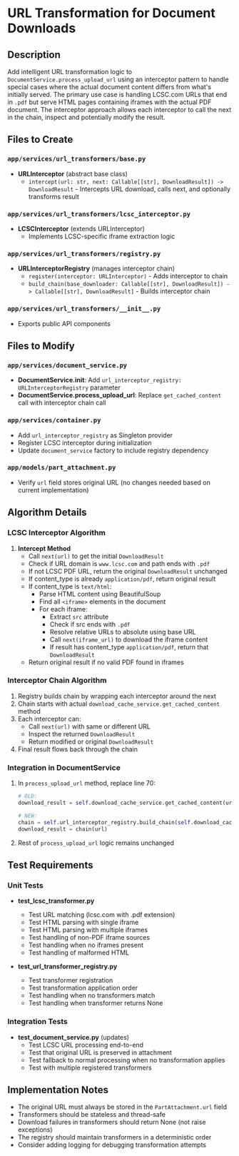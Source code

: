 # URL Transformation for Document Downloads

## Description

Add intelligent URL transformation logic to `DocumentService.process_upload_url` using an interceptor pattern to handle special cases where the actual document content differs from what's initially served. The primary use case is handling LCSC.com URLs that end in `.pdf` but serve HTML pages containing iframes with the actual PDF document. The interceptor approach allows each interceptor to call the next in the chain, inspect and potentially modify the result.

## Files to Create

### `app/services/url_transformers/base.py`
- **URLInterceptor** (abstract base class)
  - `intercept(url: str, next: Callable[[str], DownloadResult]) -> DownloadResult` - Intercepts URL download, calls next, and optionally transforms result

### `app/services/url_transformers/lcsc_interceptor.py`
- **LCSCInterceptor** (extends URLInterceptor)
  - Implements LCSC-specific iframe extraction logic

### `app/services/url_transformers/registry.py`
- **URLInterceptorRegistry** (manages interceptor chain)
  - `register(interceptor: URLInterceptor)` - Adds interceptor to chain
  - `build_chain(base_downloader: Callable[[str], DownloadResult]) -> Callable[[str], DownloadResult]` - Builds interceptor chain

### `app/services/url_transformers/__init__.py`
- Exports public API components

## Files to Modify

### `app/services/document_service.py`
- **DocumentService.__init__**: Add `url_interceptor_registry: URLInterceptorRegistry` parameter
- **DocumentService.process_upload_url**: Replace `get_cached_content` call with interceptor chain call

### `app/services/container.py`
- Add `url_interceptor_registry` as Singleton provider
- Register LCSC interceptor during initialization
- Update `document_service` factory to include registry dependency

### `app/models/part_attachment.py`
- Verify `url` field stores original URL (no changes needed based on current implementation)

## Algorithm Details

### LCSC Interceptor Algorithm

1. **Intercept Method**
   - Call `next(url)` to get the initial `DownloadResult` 
   - Check if URL domain is `www.lcsc.com` and path ends with `.pdf`
   - If not LCSC PDF URL, return the original `DownloadResult` unchanged
   - If content_type is already `application/pdf`, return original result
   - If content_type is `text/html`:
     - Parse HTML content using BeautifulSoup
     - Find all `<iframe>` elements in the document
     - For each iframe:
       - Extract `src` attribute
       - Check if src ends with `.pdf`
       - Resolve relative URLs to absolute using base URL
       - Call `next(iframe_url)` to download the iframe content
       - If result has content_type `application/pdf`, return that `DownloadResult`
   - Return original result if no valid PDF found in iframes

### Interceptor Chain Algorithm

1. Registry builds chain by wrapping each interceptor around the next
2. Chain starts with actual `download_cache_service.get_cached_content` method
3. Each interceptor can:
   - Call `next(url)` with same or different URL
   - Inspect the returned `DownloadResult`
   - Return modified or original `DownloadResult`
4. Final result flows back through the chain

### Integration in DocumentService

1. In `process_upload_url` method, replace line 70:
   ```python
   # OLD:
   download_result = self.download_cache_service.get_cached_content(url)
   
   # NEW:
   chain = self.url_interceptor_registry.build_chain(self.download_cache_service.get_cached_content)
   download_result = chain(url)
   ```
2. Rest of `process_upload_url` logic remains unchanged

## Test Requirements

### Unit Tests

- **test_lcsc_transformer.py**
  - Test URL matching (lcsc.com with .pdf extension)
  - Test HTML parsing with single iframe
  - Test HTML parsing with multiple iframes
  - Test handling of non-PDF iframe sources
  - Test handling when no iframes present
  - Test handling of malformed HTML

- **test_url_transformer_registry.py**
  - Test transformer registration
  - Test transformation application order
  - Test handling when no transformers match
  - Test handling when transformer returns None

### Integration Tests

- **test_document_service.py** (updates)
  - Test LCSC URL processing end-to-end
  - Test that original URL is preserved in attachment
  - Test fallback to normal processing when no transformation applies
  - Test with multiple registered transformers

## Implementation Notes

- The original URL must always be stored in the `PartAttachment.url` field
- Transformers should be stateless and thread-safe
- Download failures in transformers should return None (not raise exceptions)
- The registry should maintain transformers in a deterministic order
- Consider adding logging for debugging transformation attempts